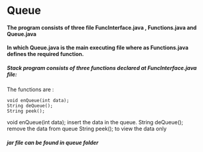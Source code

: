 # Queue

#### The program consists of three file FuncInterface.java , Functions.java and Queue.java
#### In which Queue.java is the main executing file where as Functions.java defines the required function.

##### Stack program consists of three functions declared at FuncInterface.java file:


The functions are :
```
void enQueue(int data);
String deQueue();
String peek();
```

void enQueue(int data); insert the data in the queue.
String deQueue(); remove the data from queue
String peek(); to view the data only

##### jar file can be found in queue folder